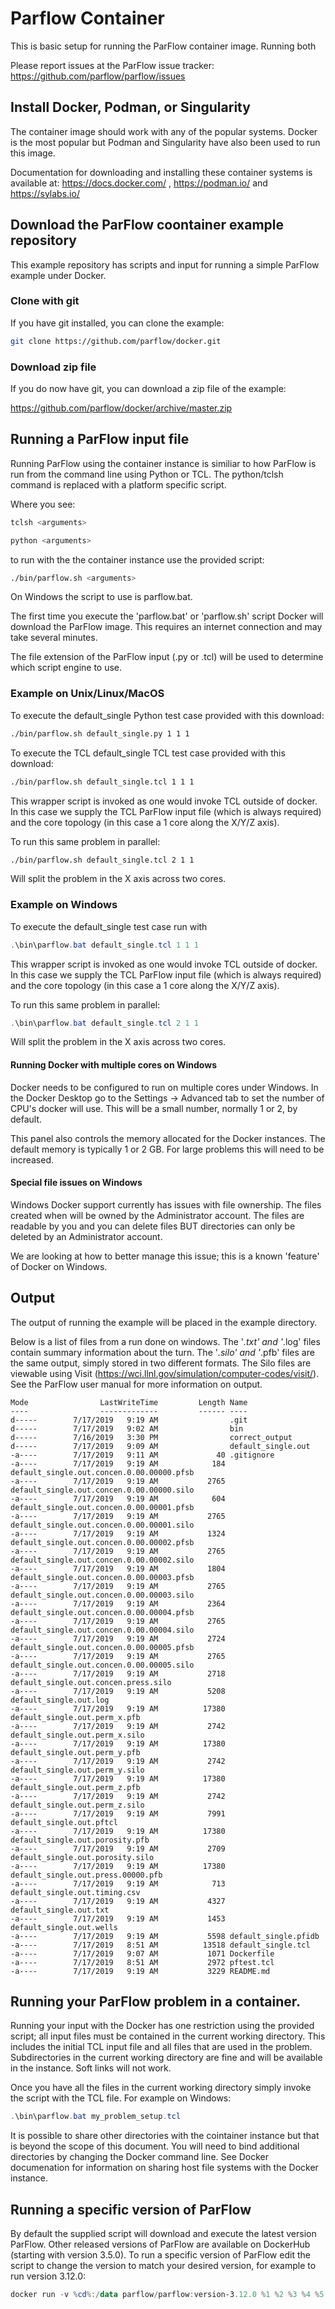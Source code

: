 # Parflow Container

This is basic setup for running the ParFlow container image.   Running both 

Please report issues at the ParFlow issue tracker: https://github.com/parflow/parflow/issues

## Install Docker, Podman, or Singularity

The container image should work with any of the popular systems.   Docker is the most popular but Podman and Singularity have also been used to run this image.

Documentation for downloading and installing these container systems is available at: https://docs.docker.com/ , https://podman.io/ and https://sylabs.io/

## Download the ParFlow coontainer example repository

This example repository has scripts and input for running a simple ParFlow example under Docker.

### Clone with git

If you have git installed, you can clone the example:

```bash
git clone https://github.com/parflow/docker.git
```

### Download zip file

If you do now have git, you can download a zip file of the example:

https://github.com/parflow/docker/archive/master.zip

## Running a ParFlow input file

Running ParFlow using the container instance is similiar to how ParFlow
is run from the command line using Python or TCL.  The python/tclsh command is
replaced with a platform specific script.

Where you see:

```bash
tclsh <arguments>
```

```bash
python <arguments>
```

to run with the the container instance use the provided script:

```bash
./bin/parflow.sh <arguments>
```

On Windows the script to use is parflow.bat.

The first time you execute the 'parflow.bat' or 'parflow.sh' script
Docker will download the ParFlow image.  This requires an internet
connection and may take several minutes.

The file extension of the ParFlow input (.py or .tcl) will be used to
determine which script engine to use.

### Example on Unix/Linux/MacOS

To execute the default_single Python test case provided with this download:

```bash
./bin/parflow.sh default_single.py 1 1 1
```

To execute the TCL default_single TCL test case provided with this download:

```bash
./bin/parflow.sh default_single.tcl 1 1 1
```

This wrapper script is invoked as one would invoke TCL outside of
docker.  In this case we supply the TCL ParFlow input file (which is
always required) and the core topology (in this case a 1
core along the  X/Y/Z axis).

To run this same problem in parallel:

```bash
./bin/parflow.sh default_single.tcl 2 1 1
```

Will split the problem in the X axis across two cores.

### Example on Windows

To execute the default_single test case run with

```PowerShell
.\bin\parflow.bat default_single.tcl 1 1 1
```

This wrapper script is invoked as one would invoke TCL outside of
docker.  In this case we supply the TCL ParFlow input file (which is
always required) and the core topology (in this case a 1
core along the  X/Y/Z axis).

To run this same problem in parallel:

```PowerShell
.\bin\parflow.bat default_single.tcl 2 1 1
```

Will split the problem in the X axis across two cores.

#### Running Docker with multiple cores on Windows

Docker needs to be configured to run on multiple cores under Windows.
In the Docker Desktop go to the Settings -> Advanced tab to set the
number of CPU's docker will use.  This will be a small number,
normally 1 or 2, by default.

This panel also controls the memory allocated for the Docker
instances.  The default memory is typically 1 or 2 GB.  For large
problems this will need to be increased.

#### Special file issues on Windows

Windows Docker support currently has issues with file ownership.  The
files created when will be owned by the Administrator account.
The files are readable by you and you can delete files BUT directories
can only be deleted by an Administrator account.

We are looking at how to better manage this issue; this is a known
'feature' of Docker on Windows.

## Output

The output of running the example will be placed in the
example directory.

Below is a list of files from a run done on windows.  The '*.txt' and
'*.log' files contain summary information about the turn.  The '*.silo'
and '*.pfb' files are the same output, simply stored in two different
formats.  The Silo files are viewable using Visit
(https://wci.llnl.gov/simulation/computer-codes/visit/).  See the
ParFlow user manual for more information on output.

```
Mode                LastWriteTime         Length Name
----                -------------         ------ ----
d-----        7/17/2019   9:19 AM                .git
d-----        7/17/2019   9:02 AM                bin
d-----        7/16/2019   3:30 PM                correct_output
d-----        7/17/2019   9:09 AM                default_single.out
-a----        7/17/2019   9:11 AM             40 .gitignore
-a----        7/17/2019   9:19 AM            184 default_single.out.concen.0.00.00000.pfsb
-a----        7/17/2019   9:19 AM           2765 default_single.out.concen.0.00.00000.silo
-a----        7/17/2019   9:19 AM            604 default_single.out.concen.0.00.00001.pfsb
-a----        7/17/2019   9:19 AM           2765 default_single.out.concen.0.00.00001.silo
-a----        7/17/2019   9:19 AM           1324 default_single.out.concen.0.00.00002.pfsb
-a----        7/17/2019   9:19 AM           2765 default_single.out.concen.0.00.00002.silo
-a----        7/17/2019   9:19 AM           1804 default_single.out.concen.0.00.00003.pfsb
-a----        7/17/2019   9:19 AM           2765 default_single.out.concen.0.00.00003.silo
-a----        7/17/2019   9:19 AM           2364 default_single.out.concen.0.00.00004.pfsb
-a----        7/17/2019   9:19 AM           2765 default_single.out.concen.0.00.00004.silo
-a----        7/17/2019   9:19 AM           2724 default_single.out.concen.0.00.00005.pfsb
-a----        7/17/2019   9:19 AM           2765 default_single.out.concen.0.00.00005.silo
-a----        7/17/2019   9:19 AM           2718 default_single.out.concen.press.silo
-a----        7/17/2019   9:19 AM           5208 default_single.out.log
-a----        7/17/2019   9:19 AM          17380 default_single.out.perm_x.pfb
-a----        7/17/2019   9:19 AM           2742 default_single.out.perm_x.silo
-a----        7/17/2019   9:19 AM          17380 default_single.out.perm_y.pfb
-a----        7/17/2019   9:19 AM           2742 default_single.out.perm_y.silo
-a----        7/17/2019   9:19 AM          17380 default_single.out.perm_z.pfb
-a----        7/17/2019   9:19 AM           2742 default_single.out.perm_z.silo
-a----        7/17/2019   9:19 AM           7991 default_single.out.pftcl
-a----        7/17/2019   9:19 AM          17380 default_single.out.porosity.pfb
-a----        7/17/2019   9:19 AM           2709 default_single.out.porosity.silo
-a----        7/17/2019   9:19 AM          17380 default_single.out.press.00000.pfb
-a----        7/17/2019   9:19 AM            713 default_single.out.timing.csv
-a----        7/17/2019   9:19 AM           4327 default_single.out.txt
-a----        7/17/2019   9:19 AM           1453 default_single.out.wells
-a----        7/17/2019   9:19 AM           5598 default_single.pfidb
-a----        7/17/2019   8:51 AM          13518 default_single.tcl
-a----        7/17/2019   9:07 AM           1071 Dockerfile
-a----        7/17/2019   8:51 AM           2972 pftest.tcl
-a----        7/17/2019   9:19 AM           3229 README.md
```
	 
## Running your ParFlow problem in a container.

Running your input with the Docker has one restriction using the
provided script; all input files must be contained in the current
working directory.  This includes the initial TCL input file and all
files that are used in the problem.  Subdirectories in the current
working directory are fine and will be available in the instance.
Soft links will not work.

Once you have all the files in the current working directory simply invoke
the script with the TCL file.  For example on Windows:

```PowerShell
.\bin\parflow.bat my_problem_setup.tcl
```

It is possible to share other directories with the cointainer instance but
that is beyond the scope of this document.  You will need to bind
additional directories by changing the Docker command line.  See
Docker documenation for information on sharing host file systems with
the Docker instance.

## Running a specific version of ParFlow

By default the supplied script will download and execute the latest
version ParFlow.  Other released versions of ParFlow are available on
DockerHub (starting with version 3.5.0).  To run a specific version of
ParFlow edit the script to change the version to match your desired
version, for example to run version 3.12.0:

```PowerShell
docker run -v %cd%:/data parflow/parflow:version-3.12.0 %1 %2 %3 %4 %5 %6 %7 %8 %9
```

